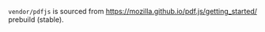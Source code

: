 `vendor/pdfjs` is sourced from https://mozilla.github.io/pdf.js/getting_started/ prebuild (stable).
